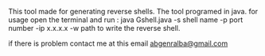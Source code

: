 This tool made for generating reverse shells.
The tool programed in java.
for usage 
open the terminal and run : java Gshell.java -s shell name -p port number -ip x.x.x.x -w path to write the reverse shell.

if there is problem contact me at this email <a href="abgenralba@gmail.com">abgenralba@gmail.com</a>
